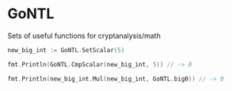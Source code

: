 # GoNTL

Sets of useful functions for cryptanalysis/math

```go
new_big_int := GoNTL.SetScalar(5)

fmt.Println(GoNTL.CmpScalar(new_big_int, 5)) // -> 0

fmt.Println(new_big_int.Mul(new_big_int, GoNTL.big0)) // -> 0
```
